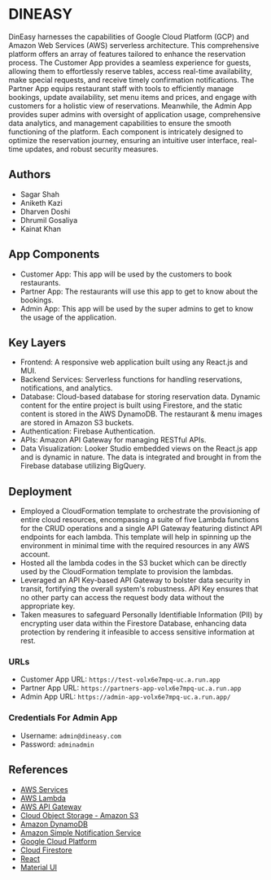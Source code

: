 # DINEASY

DinEasy harnesses the capabilities of Google Cloud Platform (GCP) and Amazon Web Services (AWS) serverless architecture. This comprehensive platform offers an array of features tailored to enhance the reservation process. The Customer App provides a seamless experience for guests, allowing them to effortlessly reserve tables, access real-time availability, make special requests, and receive timely confirmation notifications. The Partner App equips restaurant staff with tools to efficiently manage bookings, update availability, set menu items and prices, and engage with customers for a holistic view of reservations. Meanwhile, the Admin App provides super admins with oversight of application usage, comprehensive data analytics, and management capabilities to ensure the smooth functioning of the platform. Each component is intricately designed to optimize the reservation journey, ensuring an intuitive user interface, real-time updates, and robust security measures. 

## Authors

- Sagar Shah
- Aniketh Kazi
- Dharven Doshi
- Dhrumil Gosaliya
- Kainat Khan

## App Components

- Customer App: This app will be used by the customers to book restaurants.
- Partner App: The restaurants will use this app to get to know about the bookings.
- Admin App: This app will be used by the super admins to get to know the usage of the application.

## Key Layers

- Frontend: A responsive web application built using any React.js and MUI.
- Backend Services: Serverless functions for handling reservations, notifications, and analytics.
- Database: Cloud-based database for storing reservation data. Dynamic content for the entire project is built using Firestore, and the static content is stored in the AWS DynamoDB. The restaurant & menu images are stored in Amazon S3 buckets.
- Authentication: Firebase Authentication.
- APIs: Amazon API Gateway for managing RESTful APIs.
- Data Visualization: Looker Studio embedded views on the React.js app and is dynamic in nature. The data is integrated and brought in from the Firebase database utilizing BigQuery.

## Deployment

- Employed a CloudFormation template to orchestrate the provisioning of entire cloud resources, encompassing a suite of five Lambda functions for the CRUD operations and a single API Gateway featuring distinct API endpoints for each lambda. This template will help in spinning up the environment in minimal time with the required resources in any AWS account.
- Hosted all the lambda codes in the S3 bucket which can be directly used by the CloudFormation template to provision the lambdas. 
- Leveraged an API Key-based API Gateway to bolster data security in transit, fortifying the overall system's robustness. API Key ensures that no other party can access the request body data without the appropriate key. 
- Taken measures to safeguard Personally Identifiable Information (PII) by encrypting user data within the Firestore Database, enhancing data protection by rendering it infeasible to access sensitive information at rest. 

### URLs
- Customer App URL: `https://test-volx6e7mpq-uc.a.run.app`
- Partner App URL: `https://partners-app-volx6e7mpq-uc.a.run.app`
- Admin App URL: `https://admin-app-volx6e7mpq-uc.a.run.app/`

### Credentials For Admin App

- Username: `admin@dineasy.com`
- Password: `adminadmin`

## References

- [AWS Services](https://aws.amazon.com/)
- [AWS Lambda](https://aws.amazon.com/pm/lambda/)
- [AWS API Gateway](https://aws.amazon.com/api-gateway/)
- [Cloud Object Storage - Amazon S3](https://aws.amazon.com/pm/serv-s3)
- [Amazon DynamoDB](https://aws.amazon.com/pm/dynamodb)
- [Amazon Simple Notification Service](https://aws.amazon.com/sns/)
- [Google Cloud Platform](https://console.cloud.google.com/)
- [Cloud Firestore](https://firebase.google.com/docs/firestore)
- [React](https://react.dev/)
- [Material UI](https://mui.com/)
